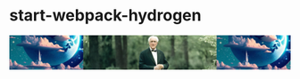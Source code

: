 # start-webpack-hydrogen

<img src="https://github.com/churchofscyence/resources/blob/main/banners/banner-thomas-edison.png" alt="Thomas Edison">
